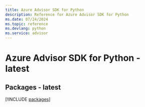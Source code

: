 ```yaml
---
title: Azure Advisor SDK for Python
description: Reference for Azure Advisor SDK for Python
ms.date: 07/24/2024
ms.topic: reference
ms.devlang: python
ms.service: advisor
---
```

# Azure Advisor SDK for Python - latest
## Packages - latest
[!INCLUDE [packages](advisor-index.md)]